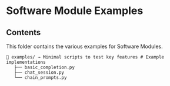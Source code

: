 # Software Module Examples

## Contents

This folder contains the various examples for Software Modules.
```
📁 examples/ → Minimal scripts to test key features # Example implementations
   ├── basic_completion.py
   ├── chat_session.py
   └── chain_prompts.py
```